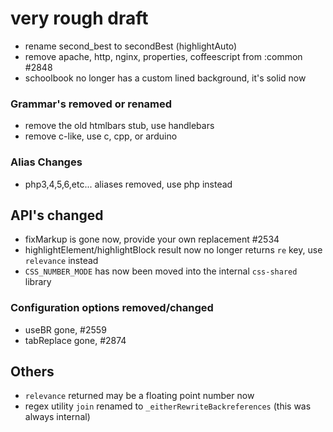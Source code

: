 # very rough draft

-  rename second_best to secondBest (highlightAuto)
-  remove apache, http, nginx, properties, coffeescript from :common #2848
-  schoolbook no longer has a custom lined background, it's solid now


### Grammar's removed or renamed

- remove the old htmlbars stub, use handlebars
- remove c-like, use c, cpp, or arduino

### Alias Changes

- php3,4,5,6,etc... aliases removed, use php instead

## API's changed

- fixMarkup is gone now, provide your own replacement #2534
- highlightElement/highlightBlock result now no longer returns `re` key, use `relevance` instead
- `CSS_NUMBER_MODE` has now been moved into the internal `css-shared` library

### Configuration options removed/changed

- useBR gone, #2559
- tabReplace gone, #2874

## Others

- `relevance` returned may be a floating point number now
- regex utility `join` renamed to `_eitherRewriteBackreferences` (this was always internal)

